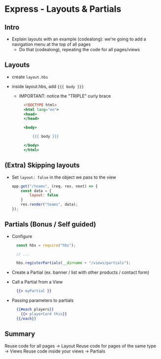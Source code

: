 
# Express - Layouts & Partials

<!-- 

- Status: draft (many things incomplete)

- Notes:
  - Partials take quite a bit to explain if we do codealong (just mention them)

-->


## Intro

- Explain layouts with an example (codealong): we're going to add a navigation menu at the top of all pages
  - Do that (codealong), repeating the code for all pages/views


## Layouts


- create `layout.hbs`
- inside layout.hbs, add `{{{ body }}}`
  
  - IMPORTANT: notice the "TRIPLE" curly brace

    ```hbs
      <!DOCTYPE html>
      <html lang="en">
      <head>
      </head>

      <body>

          {{{ body }}}

      </body>
      </html>
    ```


## (Extra) Skipping layouts

- Set `layout: false` in the object we pass to the view

    ```javascript
    app.get("/teams", (req, res, next) => {
        const data = {
            layout: false
        }
        res.render("teams", data);
    });
    ```


## Partials (Bonus / Self guided)

- Configure 

  ```javascript
    const hbs = require("hbs");

    // ...

    hbs.registerPartials(__dirname + "/views/partials");
  ```

- Create a Partial (ex. banner / list with other products / contact form)


- Call a Partial from a View

  ```hbs
    {{> myPartial }}
  ```


- Passing parameters to partials

  ```hbs
    {{#each players}} 
      {{> playerCard this}} 
    {{/each}}
  ```



## Summary

Reuse code for all pages → Layout
Reuse code for pages of the same type → Views
Reuse code inside your views → Partials

